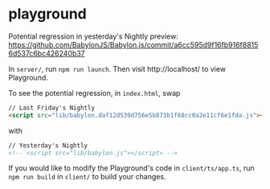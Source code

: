 # playground

Potential regression in yesterday's Nightly preview: https://github.com/BabylonJS/Babylon.js/commit/a6cc595d9f16fb916f88156d537c6bc426240b37

In `server/`, run `npm run launch`. Then visit http://localhost/ to view Playground.

To see the potential regression, in `index.html`, swap

```html
// Last Friday's Nightly
<script src="lib/babylon.daf12d539d756e5b873b1f68cc0a2e11cf6e1fda.js"></script>
```

with

```html
// Yesterday's Nightly
<!-- <script src="lib/babylon.js"></script> -->
```

If you would like to modify the Playground's code in `client/ts/app.ts`, run `npm run build` in `client/` to build your changes.
